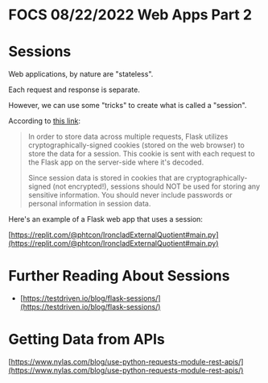 # FOCS 08/22/2022  Web Apps Part 2

# Sessions

Web applications, by nature are "stateless".  

Each request and response is separate.

However, we can use some "tricks" to create what is called a "session".

According to [this link](https://testdriven.io/blog/flask-sessions/#:~:text=In%20order%20to%20store%20data,server%2Dside%20where%20it's%20decoded.):

> In order to store data across multiple requests, Flask utilizes cryptographically-signed cookies (stored on the web browser) to store the data for a session. This cookie is sent with each request to the Flask app on the server-side where it's decoded.
>
> Since session data is stored in cookies that are cryptographically-signed (not encrypted!), sessions should NOT be used for storing any sensitive information. You should never include passwords or personal information in session data.

Here's an example of a Flask web app that uses a session:

[https://replit.com/@phtcon/IroncladExternalQuotient#main.py](https://replit.com/@phtcon/IroncladExternalQuotient#main.py)


# Further Reading About Sessions

* [https://testdriven.io/blog/flask-sessions/](https://testdriven.io/blog/flask-sessions/)

# Getting Data from APIs

[https://www.nylas.com/blog/use-python-requests-module-rest-apis/](https://www.nylas.com/blog/use-python-requests-module-rest-apis/)

